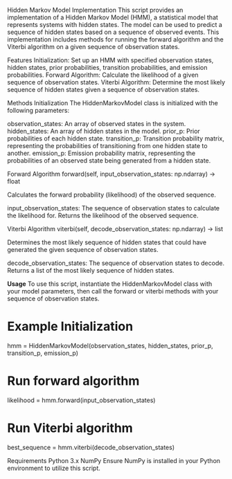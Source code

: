 Hidden Markov Model Implementation
This script provides an implementation of a Hidden Markov Model (HMM), a statistical model that represents systems with hidden states. The model can be used to predict a sequence of hidden states based on a sequence of observed events. This implementation includes methods for running the forward algorithm and the Viterbi algorithm on a given sequence of observation states.

Features
Initialization: Set up an HMM with specified observation states, hidden states, prior probabilities, transition probabilities, and emission probabilities.
Forward Algorithm: Calculate the likelihood of a given sequence of observation states.
Viterbi Algorithm: Determine the most likely sequence of hidden states given a sequence of observation states.

Methods
Initialization
The HiddenMarkovModel class is initialized with the following parameters:

observation_states: An array of observed states in the system.
hidden_states: An array of hidden states in the model.
prior_p: Prior probabilities of each hidden state.
transition_p: Transition probability matrix, representing the probabilities of transitioning from one hidden state to another.
emission_p: Emission probability matrix, representing the probabilities of an observed state being generated from a hidden state.

Forward Algorithm
forward(self, input_observation_states: np.ndarray) -> float

Calculates the forward probability (likelihood) of the observed sequence.

input_observation_states: The sequence of observation states to calculate the likelihood for.
Returns the likelihood of the observed sequence.

Viterbi Algorithm
viterbi(self, decode_observation_states: np.ndarray) -> list

Determines the most likely sequence of hidden states that could have generated the given sequence of observation states.

decode_observation_states: The sequence of observation states to decode.
Returns a list of the most likely sequence of hidden states.


**Usage**
To use this script, instantiate the HiddenMarkovModel class with your model parameters, then call the forward or viterbi methods with your sequence of observation states.

# Example Initialization
hmm = HiddenMarkovModel(observation_states, hidden_states, prior_p, transition_p, emission_p)

# Run forward algorithm
likelihood = hmm.forward(input_observation_states)

# Run Viterbi algorithm
best_sequence = hmm.viterbi(decode_observation_states)


Requirements
Python 3.x
NumPy
Ensure NumPy is installed in your Python environment to utilize this script.
